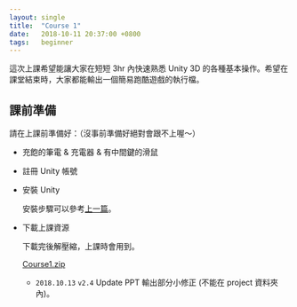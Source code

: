```yaml
---
layout: single
title:  "Course 1"
date:   2018-10-11 20:37:00 +0800
tags:   beginner
---
```


這次上課希望能讓大家在短短 3hr 內快速熟悉 Unity 3D 的各種基本操作。希望在課堂結束時，大家都能輸出一個簡易跑酷遊戲的執行檔。

<!--more-->

## 課前準備

請在上課前準備好：（沒事前準備好絕對會跟不上喔～）
- 充飽的筆電 & 充電器 & 有中間鍵的滑鼠
- 註冊 Unity 帳號
- 安裝 Unity

  安裝步驟可以參考[上一篇](https://j3soon.com/project-unity/how-to-install-unity/)。

- 下載上課資源

  下載完後解壓縮，上課時會用到。

  [Course1.zip](https://drive.google.com/open?id=1oWcjzCx4JXCoOe7J0VmFF2uutxKOcYSC)

  - `2018.10.13` `v2.4` Update PPT 輸出部分小修正 (不能在 project 資料夾內)。